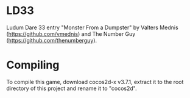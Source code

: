 # LD33
Ludum Dare 33 entry "Monster From a Dumpster" by Valters Mednis (https://github.com/vmednis) and The Number Guy (https://github.com/thenumberguy).

# Compiling
To compile this game, download cocos2d-x v3.7.1, extract it to the root directory of this project and rename it to "cocos2d".
